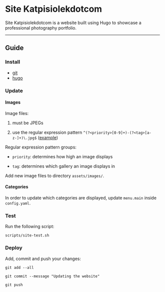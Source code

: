 # Site Katpisiolekdotcom

Site Katpisiolekdotcom is a website built using Hugo to showcase a professional photography portfolio.

----

## Guide

### Install
- [git](https://git-scm.com/)
- [hugo](https://gohugo.io)

### Update

#### Images

Image files:

1. must be JPEGs

2. use the regular expression pattern `^(?<priority>[0-9]+)-(?<tag>[a-z-]+)\.jpg$` ([example](https://regex101.com/r/jd3Suc/1))

Regular expression pattern groups:

* `priority`: determines how high an image displays

* `tag`: determines which gallery an image displays in

Add new image files to directory `assets/images/`.

#### Categories

In order to update which categories are displayed, update `menu.main` inside `config.yaml`.

### Test

Run the following script:

```console
scripts/site-test.sh
```

### Deploy

Add, commit and push your changes:

```console
git add --all

git commit --message "Updating the website"

git push
```
